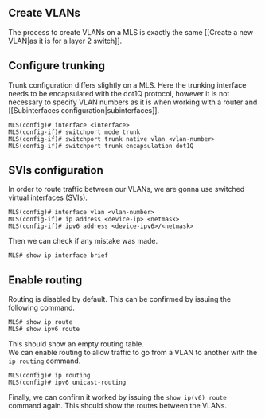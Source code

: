 ## Create VLANs
The process to create VLANs on a MLS is exactly the same [[Create a new VLAN|as it is for a layer 2 switch]].
## Configure trunking
Trunk configuration differs slightly on a MLS. Here the trunking interface needs to be encapsulated with the dot1Q protocol, however it is not necessary to specify VLAN numbers as it is when working with a router and [[Subinterfaces configuration|subinterfaces]].
```
MLS(config)# interface <interface>
MLS(config-if)# switchport mode trunk
MLS(config-if)# switchport trunk native vlan <vlan-number>
MLS(config-if)# switchport trunk encapsulation dot1Q
```
## SVIs configuration
In order to route traffic between our VLANs, we are gonna use switched virtual interfaces (SVIs).
```
MLS(config)# interface vlan <vlan-number>
MLS(config-if)# ip address <device-ip> <netmask>
MLS(config-if)# ipv6 address <device-ipv6>/<netmask>
```
Then we can check if any mistake was made.
```
MLS# show ip interface brief
```
## Enable routing
Routing is disabled by default. This can be confirmed by issuing the following command.
```
MLS# show ip route
MLS# show ipv6 route
```
This should show an empty routing table. \
We can enable routing to allow traffic to go from a VLAN to another with the `ip routing` command.
```
MLS(config)# ip routing
MLS(config)# ipv6 unicast-routing
```
Finally, we can confirm it worked by issuing the `show ip(v6) route` command again. This should show the routes between the VLANs.